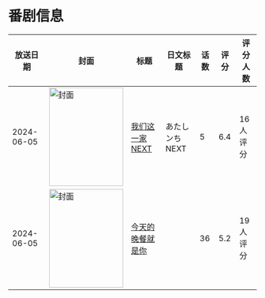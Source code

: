 # 番剧信息

|放送日期|封面|标题|日文标题|话数|评分|评分人数|
|---|---|---|---|---|---|---|
|2024-06-05|<img src="https://lain.bgm.tv/pic/cover/c/de/1c/474905_U7FAF.jpg" alt="封面" style="width:150px;height:200px;object-fit:cover;">|[我们这一家NEXT](https://bangumi.tv/subject/474905)|あたしンちNEXT|5|6.4|16人评分|
|2024-06-05|<img src="https://lain.bgm.tv/pic/cover/c/6f/9f/405351_ZImNy.jpg" alt="封面" style="width:150px;height:200px;object-fit:cover;">|[今天的晚餐就是你](https://bangumi.tv/subject/405351)||36|5.2|19人评分|
